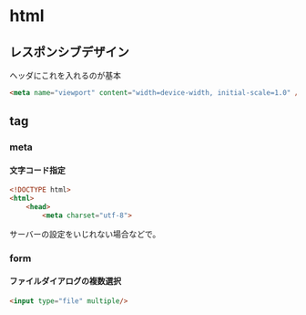 # html

## レスポンシブデザイン

ヘッダにこれを入れるのが基本

```html
<meta name="viewport" content="width=device-width, initial-scale=1.0" />
```

## tag

### meta

#### 文字コード指定

```html
<!DOCTYPE html>
<html>
    <head>
        <meta charset="utf-8">
```

サーバーの設定をいじれない場合などで。

### form

#### ファイルダイアログの複数選択

```html
<input type="file" multiple/>
```
